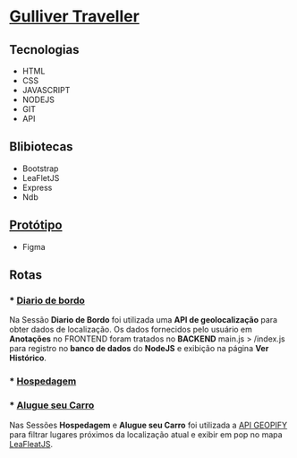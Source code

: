 # [Gulliver Traveller](https://florareiro.github.io/Desafio-Gulliver/)
## **Tecnologias**
* HTML
* CSS
* JAVASCRIPT
* NODEJS
* GIT
* API

## **Blibiotecas**
* Bootstrap
* LeaFletJS
* Express
* Ndb

## [Protótipo](https://www.figma.com/file/w81HT6amjxgDybJ9fwnznw/Gulliver-Traveller?node-id=102%3A8)
* Figma


## **Rotas**

### * [Diario de bordo](https://gulliver-diario-de-bordo.herokuapp.com/) 
Na Sessão **Diario de Bordo** foi utilizada uma **API de geolocalização** para obter dados de localização. Os dados fornecidos pelo usuário em **Anotações** no FRONTEND foram tratados no **BACKEND** main.js > /index.js para registro no **banco de dados** do **NodeJS** e exibição na página **Ver Histórico**. 

### * [Hospedagem](https://gulliver-hospedagens.herokuapp.com/)
### * [Alugue seu Carro](https://gulliver-alugue-seu-carro.herokuapp.com/)
Nas Sessões **Hospedagem** e **Alugue seu Carro** foi utilizada a [API GEOPIFY](https://apidocs.geoapify.com/playground/places) para filtrar lugares próximos da localização atual e exibir em pop no mapa [LeaFleatJS](https://leafletjs.com/).


